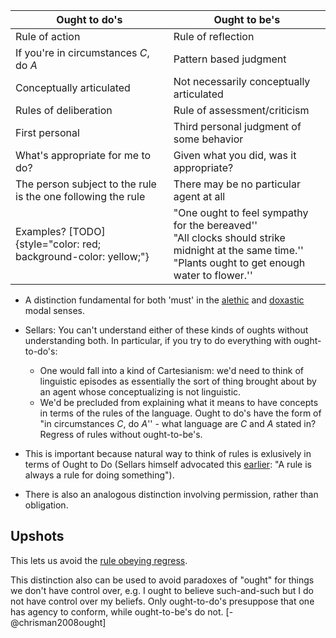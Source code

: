[//]: # (Use this: https://quarto.org/docs/authoring/tables.html#grid-tables)

|  Ought to do's       |  Ought to be's |
|----------------------|---------------|
|  Rule of action     | Rule of reflection |
|  If you're in circumstances $C$, do $A$ |  Pattern based judgment |
|  Conceptually articulated | Not necessarily conceptually articulated |
|  Rules of deliberation  | Rule of assessment/criticism |
|  First personal  |  Third personal judgment of some behavior |
|  What's appropriate for me to do?  | Given what you did, was it appropriate? |
|  The person subject to the rule is the one following the rule  |  There may be no particular agent at all |
|  Examples? [TODO]{style="color: red; background-color: yellow;"}  |   "One ought to feel sympathy for the bereaved''<br>"All clocks should strike midnight at the same time.''<br>"Plants ought to get enough water to flower.'' |

- A distinction fundamental for both 'must' in the 
  [alethic](/docs/phil/definitions/alethic.qmd) and 
  [doxastic](/docs/phil/definitions/alethic.qmd) modal 
  senses.

- Sellars: You can't understand either of these kinds of oughts without 
  understanding both. In particular, if you try to do everything with 
  ought-to-do's:
    - One would fall into a kind of Cartesianism: we'd need to think of 
      linguistic episodes as essentially the sort of thing brought about by an 
      agent whose conceptualizing is not linguistic.
    - We'd be precluded from explaining what it means to have concepts in terms 
      of the rules of the language. Ought to do's have the form of "in 
      circumstances $C$, do $A$'' - what language are $C$ and $A$ stated in? 
      Regress of rules without ought-to-be's.

- This is important because natural way to think of rules is exlusively in terms 
  of Ought to Do (Sellars himself advocated this 
  [earlier](/docs/phil/people/sellars/works/some_reflections/index.qmd): "A rule is always a 
  rule for doing something").

- There is also an analogous distinction involving permission, rather than 
  obligation.



## Upshots
This lets us avoid the 
[rule obeying regress](/docs/phil/problems/ruleregress.qmd).

This distinction also can be used to avoid paradoxes of "ought" for things we 
don't have control over, e.g. I ought to believe such-and-such but I do not have 
control over my beliefs. Only ought-to-do's presuppose that one has agency to 
conform, while ought-to-be's do not. [-@chrisman2008ought]
